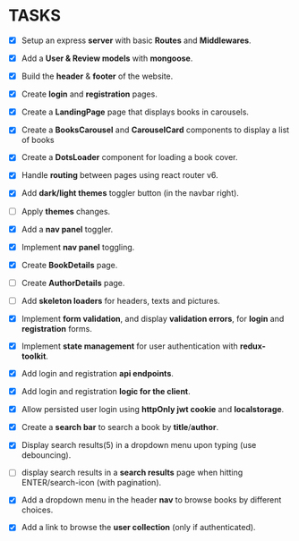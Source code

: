 # TASKS

- [x] Setup an express __server__ with basic __Routes__ and __Middlewares__.
- [x] Add a __User & Review models__ with __mongoose__.

- [x] Build the __header__ & __footer__ of the website.
- [x] Create __login__ and __registration__ pages.
- [x] Create a __LandingPage__ page that displays books in carousels.
- [x] Create a __BooksCarousel__ and __CarouselCard__ components to display a list of books
- [x] Create a __DotsLoader__ component for loading a book cover.
- [x] Handle __routing__ between pages using react router v6.

- [x] Add __dark/light themes__ toggler button (in the navbar right).
- [ ] Apply __themes__ changes.

- [x] Add a __nav panel__ toggler.
- [x] Implement __nav panel__ toggling.

- [x] Create __BookDetails__ page.
- [ ] Create __AuthorDetails__ page.
- [ ] Add __skeleton loaders__ for headers, texts and pictures.

- [x] Implement __form validation__, and display __validation errors__, for __login__ and __registration__ forms.
- [x] Implement __state management__ for user authentication with __redux-toolkit__.
- [x] Add login and registration __api endpoints__.
- [x] Add login and registration __logic for the client__.
- [x] Allow persisted user login using __httpOnly jwt cookie__ and __localstorage__.

- [x] Create a __search bar__ to search a book by __title__/__author__.
- [x] Display search results(5) in a dropdown menu upon typing (use debouncing). 
- [ ] display search results in a __search results__ page when hitting ENTER/search-icon (with pagination).

- [x] Add a dropdown menu in the header __nav__ to browse books by different choices.
- [x] Add a link to browse the __user collection__ (only if authenticated).
